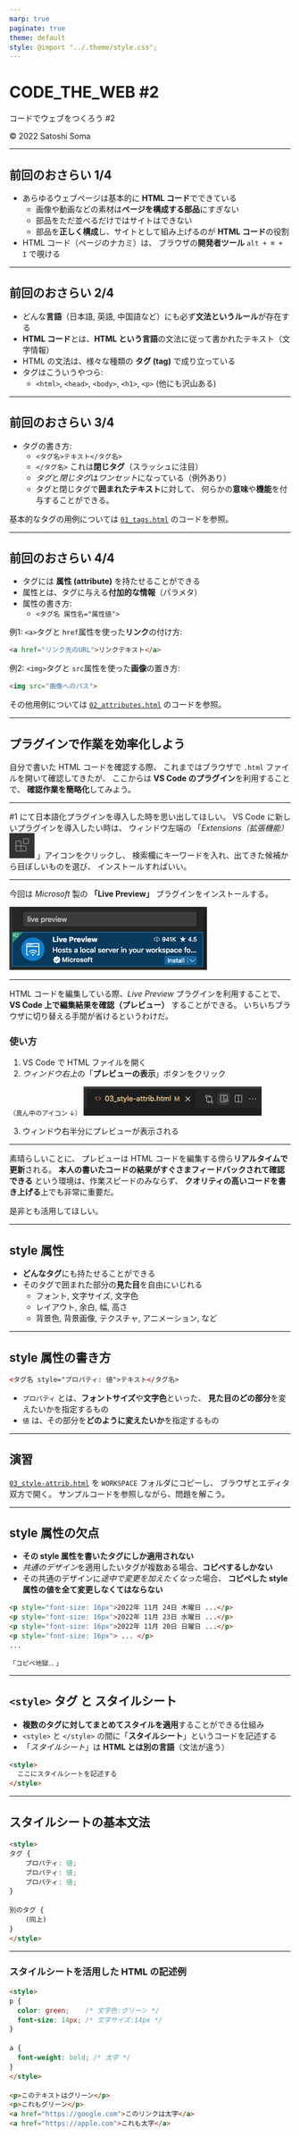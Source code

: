 ```yaml
---
marp: true
paginate: true
theme: default
style: @import "../.theme/style.css";
---
```


<div id="cover">
  <h1 class="logo"><b>CODE</b>_THE_WEB #2</h1>
  <p class="title">コードでウェブをつくろう #2</p>
  <p class="author">&copy; 2022 Satoshi Soma</p>
</div>

---

## 前回のおさらい 1/4
- あらゆるウェブページは基本的に **HTML コード**でできている
    - 画像や動画などの素材は**ページを構成する部品**にすぎない
    - 部品をただ並べるだけではサイトはできない
    - 部品を**正しく構成**し、サイトとして組み上げるのが **HTML コード**の役割
- HTML コード（ページのナカミ）は、
ブラウザの**開発者ツール** `alt + ⌘ + I` で覗ける

---

## 前回のおさらい 2/4
- どんな**言語**（日本語, 英語, 中国語など）にも必ず**文法というルール**が存在する
- **HTML コード**とは、**HTML という言語**の文法に従って書かれたテキスト（文字情報）
- HTML の文法は、様々な種類の **タグ (tag)** で成り立っている
- タグはこういうやつら:
    - `<html>`, `<head>`, `<body>`, `<h1>`, `<p>` (他にも沢山ある)

---

## 前回のおさらい 3/4
- タグの書き方:
    - `<タグ名>テキスト</タグ名>`
    - `</タグ名>` これは**閉じタグ**（スラッシュに注目）
    - *タグ*と*閉じタグ*は*ワンセット*になっている（例外あり）
    - タグと閉じタグで**囲まれたテキスト**に対して、
    何らかの**意味**や**機能**を付与することができる。

基本的なタグの用例については [`01_tags.html`](01_tags.html) のコードを参照。

---

## 前回のおさらい 4/4
- タグには **属性 (attribute)** を持たせることができる
- 属性とは、タグに与える**付加的な情報**（パラメタ）
- 属性の書き方:
    - `<タグ名 属性名="属性値">`

例1: `<a>`タグと `href`属性を使った**リンク**の付け方:
```html
<a href="リンク先のURL">リンクテキスト</a>
```

例2: `<img>`タグと `src`属性を使った**画像**の置き方:
```html
<img src="画像へのパス">
```

その他用例については [`02_attributes.html`](02_attributes.html) のコードを参照。

---

## プラグインで作業を効率化しよう
自分で書いた HTML コードを確認する際、
これまではブラウザで `.html` ファイルを開いて確認してきたが、
ここからは **VS Code のプラグイン**を利用することで、
**確認作業を簡略化**してみよう。

---

#1 にて日本語化プラグインを導入した時を思い出してほしい。
VS Code に新しいプラグインを導入したい時は、
ウィンドウ左端の 「*Extensions（拡張機能）* ![](img/extensions.png) 」アイコンをクリックし、
検索欄にキーワードを入れ、出てきた候補から目ぼしいものを選び、
インストールすればいい。

<hr>

今回は *Microsoft* 製の **「Live Preview」** プラグインをインストールする。

![](img/live-preview.png)

---

HTML コードを編集している際、*Live Preview* プラグインを利用することで、
**VS Code 上で編集結果を確認（プレビュー）** することができる。
いちいちブラウザに切り替える手間が省けるというわけだ。

### 使い方

1. VS Code で HTML ファイルを開く
2. *ウィンドウ右上*の「**プレビューの表示**」ボタンをクリック

<small>（真ん中のアイコン ↓）</small>
![](img/preview-icon.png)

3. ウィンドウ右半分にプレビューが表示される

---

素晴らしいことに、
プレビューは HTML コードを編集する傍ら**リアルタイムで更新**される。
**本人の書いたコードの結果がすぐさまフィードバックされて確認できる**
という環境は、作業スピードのみならず、
**クオリティの高いコードを書き上げる**上でも非常に重要だ。

是非とも活用してほしい。

---

## style 属性
- **どんなタグ**にも持たせることができる
- そのタグで囲まれた部分の**見た目**を自由にいじれる
  - フォント, 文字サイズ, 文字色
  - レイアウト, 余白, 幅, 高さ
  - 背景色, 背景画像, テクスチャ, アニメーション, など

---

## style 属性の書き方

```html
<タグ名 style="プロパティ: 値">テキスト</タグ名>
```

- `プロパティ` とは、**フォントサイズ**や**文字色**といった、
**見た目のどの部分**を変えたいかを指定するもの
- `値` は、その部分を**どのように変えたいか**を指定するもの

---

## 演習
[`03_style-attrib.html`](03_style-attrib.html) を `WORKSPACE` フォルダにコピーし、
ブラウザとエディタ双方で開く。
サンプルコードを参照しながら、問題を解こう。

---

## style 属性の欠点
- **その style 属性を書いたタグにしか適用されない**
- *共通のデザイン*を適用したいタグが複数ある場合、**コピペするしかない**
- その共通のデザインに*途中で変更を加えたくなった*場合、
  **コピペした style 属性の値を全て変更しなくてはならない**

```html
<p style="font-size: 16px">2022年 11月 24日 木曜日 ...</p>
<p style="font-size: 16px">2022年 11月 23日 水曜日 ...</p>
<p style="font-size: 16px">2022年 11月 20日 日曜日 ...</p>
<p style="font-size: 16px"> ... </p>
...
```
<small>「コピペ地獄… 」</small>

---

## `<style>` タグ と スタイルシート
- **複数のタグに対してまとめてスタイルを適用**することができる仕組み
- `<style>` と `</style>` の間に「**スタイルシート**」というコードを記述する
- 「*スタイルシート*」は **HTML とは別の言語**（文法が違う）

```html
<style>
  ここにスタイルシートを記述する
</style>
```

---

## スタイルシートの基本文法
```html
<style>
タグ {
    プロパティ: 値;
    プロパティ: 値;
    プロパティ: 値;
}

別のタグ {
    (同上)
}
</style>
```

---

### スタイルシートを活用した HTML の記述例
```html
<style>
p {
  color: green;    /* 文字色:グリーン */
  font-size: 14px; /* 文字サイズ:14px */
}

a {
  font-weight: bold; /* 太字 */
}
</style>

<p>このテキストはグリーン</p>
<p>これもグリーン</p>
<a href="https://google.com">このリンクは太字</a>
<a href="https://apple.com">これも太字</a>
```